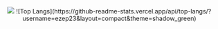 <p align="center">
  <img src="https://github-readme-stats.vercel.app/api?username=ezep23&show_icons=true&theme=shadow_green"/>
  ![Top Langs](https://github-readme-stats.vercel.app/api/top-langs/?username=ezep23&layout=compact&theme=shadow_green)
</p>
